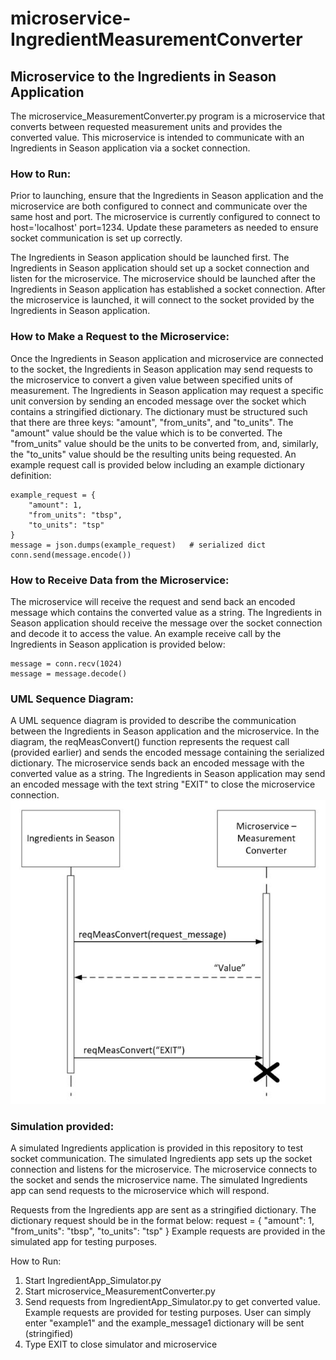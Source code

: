# microservice-IngredientMeasurementConverter
## Microservice to the Ingredients in Season Application

The microservice_MeasurementConverter.py program is a microservice that converts between requested measurement units and provides the converted value.
This microservice is intended to communicate with an Ingredients in Season application via a socket connection.

### How to Run:
Prior to launching, ensure that the Ingredients in Season application and the microservice are both configured to connect and communicate over the same host and port. The microservice is currently configured to connect to host='localhost' port=1234. Update these parameters as needed to ensure socket communication is set up correctly.

The Ingredients in Season application should be launched first. The Ingredients in Season application should set up a socket connection and listen for the microservice. The microservice should be launched after the Ingredients in Season application has established a socket connection. After the microservice is launched, it will connect to the socket provided by the Ingredients in Season application.

### How to Make a Request to the Microservice:
Once the Ingredients in Season application and microservice are connected to the socket, the Ingredients in Season application may send requests to the microservice to convert a given value between specified units of measurement. The Ingredients in Season application may request a specific unit conversion by sending an encoded message over the socket which contains a stringified dictionary. The dictionary must be structured such that there are three keys: "amount", "from_units", and "to_units". The "amount" value should be the value which is to be converted. The "from_units" value should be the units to be converted from, and, similarly, the "to_units" value should be the resulting units being requested. An example request call is provided below including an example dictionary definition:
```
example_request = {
    "amount": 1,
    "from_units": "tbsp",
    "to_units": "tsp"
}
message = json.dumps(example_request)   # serialized dict
conn.send(message.encode())
```

### How to Receive Data from the Microservice:
The microservice will receive the request and send back an encoded message which contains the converted value as a string. The Ingredients in Season application should receive the message over the socket connection and decode it to access the value. An example receive call by the Ingredients in Season application is provided below:
```
message = conn.recv(1024)
message = message.decode()
```

### UML Sequence Diagram:
A UML sequence diagram is provided to describe the communication between the Ingredients in Season application and the microservice. In the diagram, the reqMeasConvert() function represents the request call (provided earlier) and sends the encoded message containing the serialized dictionary.
The microservice sends back an encoded message with the converted value as a string.
The Ingredients in Season application may send an encoded message with the text string "EXIT" to close the microservice connection.
![UML Sequence Diagram](UML-Diagram-Ingredients-Meas-Converter-Microservice.JPG)

### Simulation provided:

A simulated Ingredients application is provided in this repository to test socket communication. The simulated Ingredients app sets up the socket connection and listens for the microservice. The microservice connects to the socket and sends the microservice name. The simulated Ingredients app can send requests to the microservice which will respond.

Requests from the Ingredients app are sent as a stringified dictionary.
The dictionary request should be in the format below:
request = {
    "amount": 1,
    "from_units": "tbsp",
    "to_units": "tsp"
}
Example requests are provided in the simulated app for testing purposes.

How to Run:
1. Start IngredientApp_Simulator.py
2. Start microservice_MeasurementConverter.py
3. Send requests from IngredientApp_Simulator.py to get converted value.
    Example requests are provided for testing purposes.
    User can simply enter "example1" and the example_message1 dictionary will be sent (stringified)
4. Type EXIT to close simulator and microservice
